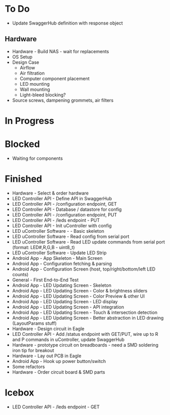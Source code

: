 # To Do
- Update SwaggerHub definition with response object

## Hardware
- Hardware - Build NAS - wait for replacements
- OS Setup
- Design Case
  - Airflow
  - Air filtration
  - Computer component placement
  - LED mounting
  - Wall mounting
  - Light-bleed blocking?
- Source screws, dampening grommets, air filters

# In Progress

# Blocked
- Waiting for components

# Finished
- Hardware - Select & order hardware
- LED Controller API - Define API in SwaggerHub
- LED Controller API - /configuration endpoint, GET
- LED Controller API - Database / datastore for config
- LED Controller API - /configuration endpoint, PUT
- LED Controller API - /leds endpoint - PUT
- LED Controller API - Init uController with config
- LED uController Software - - Basic skeleton
- LED uController Software - Read config from serial port
- LED uController Software - Read LED update commands from serial port (format: LED#,R,G,B - uint8_t)
- LED uController Software - Update LED Strip
- Android App - App Skeleton - Main Screen
- Android App - Configuration fetching & parsing
- Android App - Configuration Screen (host, top/right/bottom/left LED counts)
- General - First End-to-End Test
- Android App - LED Updating Screen - Skeleton
- Android App - LED Updating Screen - Color & brightness sliders
- Android App - LED Updating Screen - Color Preview & other UI
- Android App - LED Updating Screen - LED display
- Android App - LED Updating Screen - API integration
- Android App - LED Updating Screen - Touch & intersection detection
- Android App - LED Updating Screen - Better abstraction in LED drawing (LayoutParams stuff)
- Hardware - Design circuit in Eagle
- LED Controller API - Add /status endpoint with GET/PUT, wire up to R and P commands in uController, update SwaggerHub
- Hardware - prototype circuit on breadboards - need a SMD soldering iron tip for breakout
- Hardware - Lay out PCB in Eagle
- Android App - Hook up power button/switch
- Some refactors
- Hardware - Order circuit board & SMD parts

# Icebox

- LED Controller API - /leds endpoint - GET
